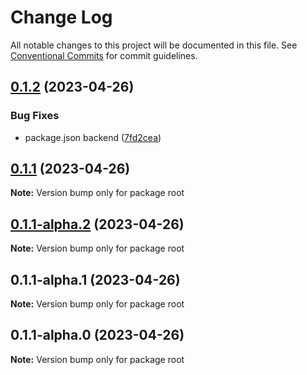 # Change Log

All notable changes to this project will be documented in this file.
See [Conventional Commits](https://conventionalcommits.org) for commit guidelines.

## [0.1.2](https://github.com/IIBenII/backstage-plugin-dbt/compare/v0.1.1...v0.1.2) (2023-04-26)

### Bug Fixes

- package.json backend ([7fd2cea](https://github.com/IIBenII/backstage-plugin-dbt/commit/7fd2cea42b144cf592df21e9b830ffdc8fdba201))

## [0.1.1](https://github.com/IIBenII/backstage-plugin-dbt/compare/v0.1.1-alpha.2...v0.1.1) (2023-04-26)

**Note:** Version bump only for package root

## [0.1.1-alpha.2](https://github.com/IIBenII/backstage-plugin-dbt/compare/v0.1.1-alpha.1...v0.1.1-alpha.2) (2023-04-26)

**Note:** Version bump only for package root

## 0.1.1-alpha.1 (2023-04-26)

**Note:** Version bump only for package root

## 0.1.1-alpha.0 (2023-04-26)

**Note:** Version bump only for package root
